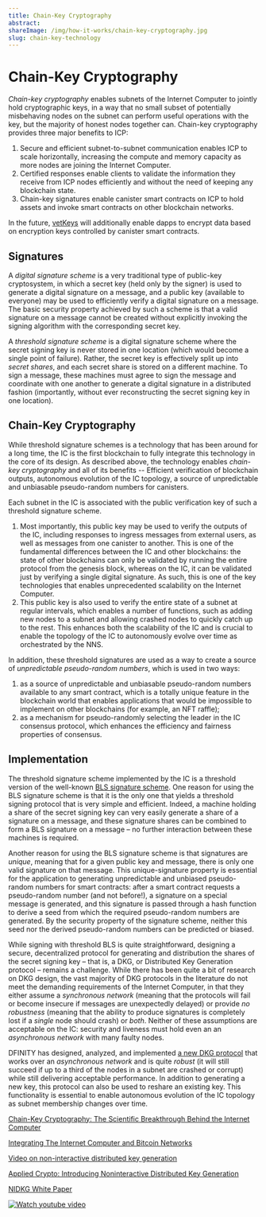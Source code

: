 ```yaml
---
title: Chain-Key Cryptography
abstract:
shareImage: /img/how-it-works/chain-key-cryptography.jpg
slug: chain-key-technology
---
```


# Chain-Key Cryptography

_Chain-key cryptography_ enables subnets of the Internet Computer to jointly hold cryptographic keys, in a way that no small subset of potentially misbehaving nodes on the subnet can perform useful operations with the key, but the majority of honest nodes together can. Chain-key cryptography provides three major benefits to ICP:

1. Secure and efficient subnet-to-subnet communication enables ICP to scale horizontally, increasing the compute and memory capacity as more nodes are joining the Internet Computer.
2. Certified responses enable clients to validate the information they receive from ICP nodes efficiently and without the need of keeping any blockchain state.
3. Chain-key signatures enable canister smart contracts on ICP to hold assets and invoke smart contracts on other blockchain networks.

In the future, [vetKeys](/docs/references/vetkeys-overview) will additionally enable dapps to encrypt data based on encryption keys controlled by canister smart contracts.

## Signatures

A _digital signature scheme_ is a very traditional type of public-key cryptosystem, in which a secret key (held only by the signer) is used to generate a digital signature on a message, and a public key (available to everyone) may be used to efficiently verify a digital signature on a message. The basic security property achieved by such a scheme is that a valid signature on a message cannot be created without explicitly invoking the signing algorithm with the corresponding secret key.

A _threshold signature scheme_ is a digital signature scheme where the secret signing key is never stored in one location (which would become a single point of failure). Rather, the secret key is effectively split up into _secret shares_, and each secret share is stored on a different machine. To sign a message, these machines must agree to sign the message and coordinate with one another to generate a digital signature in a distributed fashion (importantly, without ever reconstructing the secret signing key in one location).

## Chain-Key Cryptography

While threshold signature schemes is a technology that has been around for a long time, the IC is the first blockchain to fully integrate this technology in the core of its design. As described above, the technology enables _chain-key cryptography_ and all of its benefits -- Efficient verification of blockchain outputs, autonomous evolution of the IC topology, a source of unpredictable and unbiasable pseudo-random numbers for canisters.

Each subnet in the IC is associated with the public verification key of such a threshold signature scheme.

1. Most importantly, this public key may be used to verify the outputs of the IC, including responses to ingress messages from external users, as well as messages from one canister to another. This is one of the fundamental differences between the IC and other blockchains: the state of other blockchains can only be validated by running the entire protocol from the genesis block, whereas on the IC, it can be validated just by verifying a single digital signature. As such, this is one of the key technologies that enables unprecedented scalability on the Internet Computer.
2. This public key is also used to verify the entire state of a subnet at regular intervals, which enables a number of functions, such as adding new nodes to a subnet and allowing crashed nodes to quickly catch up to the rest. This enhances both the scalability of the IC and is crucial to enable the topology of the IC to autonomously evolve over time as orchestrated by the NNS.

In addition, these threshold signatures are used as a way to create a source of _unpredictable pseudo-random numbers_, which is used in two ways:

1. as a source of unpredictable and unbiasable pseudo-random numbers available to any smart contract, which is a totally unique feature in the blockchain world that enables applications that would be impossible to implement on other blockchains (for example, an NFT raffle);
2. as a mechanism for pseudo-randomly selecting the leader in the IC consensus protocol, which enhances the efficiency and fairness properties of consensus.

## Implementation

The threshold signature scheme implemented by the IC is a threshold version of the well-known [BLS signature scheme](https://en.wikipedia.org/wiki/BLS_digital_signature). One reason for using the BLS signature scheme is that it is the only one that yields a threshold signing protocol that is very simple and efficient. Indeed, a machine holding a share of the secret signing key can very easily generate a share of a signature on a message, and these signature shares can be combined to form a BLS signature on a message – no further interaction between these machines is required.

Another reason for using the BLS signature scheme is that signatures are _unique_, meaning that for a given public key and message, there is only one valid signature on that message. This unique-signature property is essential for the application to generating unpredictable and unbiased pseudo-random numbers for smart contracts: after a smart contract requests a pseudo-random number (and not before!), a signature on a special message is generated, and this signature is passed through a hash function to derive a seed from which the required pseudo-random numbers are generated. By the security property of the signature scheme, neither this seed nor the derived pseudo-random numbers can be predicted or biased.

While signing with threshold BLS is quite straightforward, designing a secure, decentralized protocol for generating and distribution the shares of the secret signing key – that is, a DKG, or Distributed Key Generation protocol – remains a challenge. While there has been quite a bit of research on DKG design, the vast majority of DKG protocols in the literature do not meet the demanding requirements of the Internet Computer, in that they either assume a _synchronous network_ (meaning that the protocols will fail or become insecure if messages are unexpectedly delayed) or provide _no robustness_ (meaning that the ability to produce signatures is completely lost if a _single_ node should crash) or _both_. Neither of these assumptions are acceptable on the IC: security and liveness must hold even an an _asynchronous network_ with many faulty nodes.

DFINITY has designed, analyzed, and implemented [a new DKG protocol](https://eprint.iacr.org/2021/339) that works over an _asynchronous network_ and is quite _robust_ (it will still succeed if up to a third of the nodes in a subnet are crashed or corrupt) while still delivering acceptable performance. In addition to generating a new key, this protocol can also be used to reshare an existing key. This functionality is essential to enable autonomous evolution of the IC topology as subnet membership changes over time.

[Chain-Key Cryptography: The Scientific Breakthrough Behind the Internet Computer](https://medium.com/dfinity/chain-key-technology-one-public-key-for-the-internet-computer-6a3644901e28)

[Integrating The Internet Computer and Bitcoin Networks](https://www.youtube.com/watch?v=TtVo3krjARI)

[Video on non-interactive distributed key generation](https://www.youtube.com/watch?v=gKUi-2T7tdc)

[Applied Crypto: Introducing Noninteractive Distributed Key Generation](https://medium.com/dfinity/applied-crypto-one-public-key-for-the-internet-computer-ni-dkg-4af800db869d)

[NIDKG White Paper](https://eprint.iacr.org/2021/339)

[![Watch youtube video](https://i.ytimg.com/vi/vUcDRFC09J0/maxresdefault.jpg)](https://www.youtube.com/watch?v=vUcDRFC09J0)
